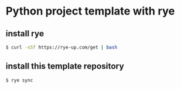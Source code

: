 # Python project template with rye

## install rye

```bash
$ curl -sSf https://rye-up.com/get | bash
```

## install this template repository

```bash
$ rye sync
```
